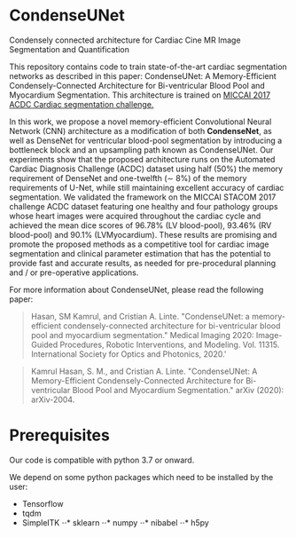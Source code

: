 # CondenseUNet
Condensely connected architecture for Cardiac Cine MR Image Segmentation and Quantification

This repository contains code to train state-of-the-art cardiac segmentation networks as described in this paper: CondenseUNet: A Memory-Efficient Condensely-Connected Architecture for Bi-ventricular Blood Pool and Myocardium
Segmentation. This architecture is trained on [MICCAI 2017 ACDC Cardiac segmentation challenge.](https://www.creatis.insa-lyon.fr/Challenge/acdc/index.html)

In this work, we propose a novel memory-efficient Convolutional Neural Network (CNN) architecture as a modification of both **CondenseNet**, as well as DenseNet for ventricular blood-pool segmentation by introducing a bottleneck block and an upsampling path known as CondenseUNet. Our experiments show that the proposed architecture runs on the Automated Cardiac Diagnosis Challenge (ACDC) dataset using half (50%) the memory requirement of DenseNet and one-twelfth (∼ 8%) of the memory requirements of U-Net, while still maintaining excellent accuracy of cardiac segmentation. We validated the framework on the MICCAI STACOM 2017 challenge ACDC dataset featuring one healthy and four pathology groups whose heart images were acquired throughout the cardiac cycle and achieved the mean dice scores of 96.78% (LV blood-pool), 93.46% (RV blood-pool) and 90.1% (LVMyocardium). These results are promising and promote the proposed methods as a competitive tool for cardiac image segmentation and clinical parameter estimation that has the potential to provide fast and accurate results, as needed for pre-procedural planning and / or pre-operative applications.

For more information about CondenseUNet, please read the following paper:
> Hasan, SM Kamrul, and Cristian A. Linte. "CondenseUNet: a memory-efficient condensely-connected architecture for bi-ventricular blood pool and myocardium segmentation." Medical Imaging 2020: Image-Guided Procedures, Robotic Interventions, and Modeling. Vol. 11315. International Society for Optics and Photonics, 2020.'

> Kamrul Hasan, S. M., and Cristian A. Linte. "CondenseUNet: A Memory-Efficient Condensely-Connected Architecture for Bi-ventricular Blood Pool and Myocardium Segmentation." arXiv (2020): arXiv-2004.

# Prerequisites
Our code is compatible with python 3.7 or onward.

We depend on some python packages which need to be installed by the user:

* Tensorflow
* tqdm
* SimpleITK
⋅⋅* sklearn
⋅⋅* numpy
⋅⋅* nibabel
⋅⋅* h5py




